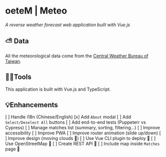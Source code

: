 # oeteM | Meteo

_A reverse weather forecast web application built with Vue.js_

## ⛅ Data

All the meteorological data come from the [Central Weather Bureau of Taiwan](https://www.cwb.gov.tw).

## 👨‍💻Tools

This application is built with Vue.js and TypeScript.

## 💡Enhancements

[ ] Handle i18n (Chinese/English)
[x] Add `About` modal
[ ] Add `Select/Deselect All` buttons
[ ] Add end-to-end tests (Puppeterr vs Cypress)
[ ] Manage matches list (summary, sorting, filtering...)
[ ] Improve accessibility
[ ] Improve PWA
[ ] Improve router animation (slide up/down)
[ ] Improve design (moving clouds 🤔)
[ ] Use Vue CLI plugin to deploy 🤔
[ ] Use OpenStreetMap 🤔
[ ] Create REST API 🤔
[ ] Include map inside `Matches` page 🤔
